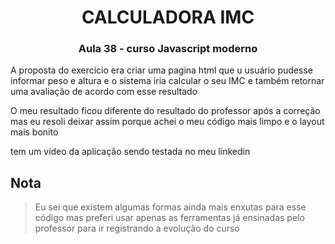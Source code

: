 <h1 align="center">
 CALCULADORA IMC
</h1>

<h3 align="center">
  Aula 38 - curso Javascript moderno
</h3>

<p>A proposta do exercício era criar uma pagina html que u usuário pudesse informar peso e altura e o sistema iria calcular o seu IMC e também retornar uma avaliação de acordo com esse resultado </p>
<p>O meu resultado ficou diferente do resultado do professor após a correção mas eu resoli deixar assim porque achei o meu código mais limpo e o layout mais bonito</p>

tem um vídeo da aplicação sendo testada no meu linkedin 







## Nota
>Eu sei que existem algumas formas ainda mais enxutas para esse código mas preferi usar apenas as ferramentas já ensinadas pelo professor para ir registrando a evolução do curso